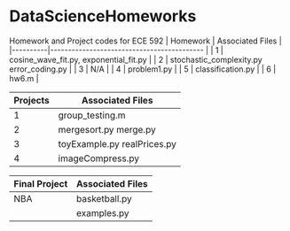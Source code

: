 # DataScienceHomeworks
Homework and Project codes for ECE 592
| Homework | Associated Files                       	|
|----------|-------------------------------------------	|
| 1        | cosine_wave_fit.py, exponential_fit.py 	|
| 2        | stochastic_complexity.py error_coding.py 	|
| 3        | N/A                                    	|
| 4        | problem1.py                                    	|
| 5        | classification.py                                   	|
| 6        | hw6.m                                    	|

| Projects | Associated Files                       	|
|----------|----------------------------------------	|
| 1        | group_testing.m 				|
| 2        | mergesort.py merge.py                      |
| 3        | toyExample.py realPrices.py                |
| 4        | imageCompress.py                                    	|

|Final Project | Associated Files                   |
|--------------|---------------------------------- |
|NBA           | basketball.py                     |
|              | examples.py                       |
